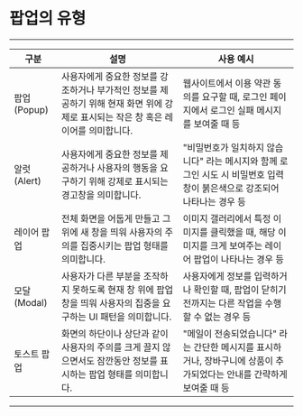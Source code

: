 # 팝업의 유형

***

| 구분            | 설명                                                                                                                                               | 사용 예시                                                                                                                                                           |
|----------------|----------------------------------------------------------------------------------------------------------------------------------------------------|--------------------------------------------------------------------------------------------------------------------------------------------------------------------|
| 팝업 (Popup)   | 사용자에게 중요한 정보를 강조하거나 부가적인 정보를 제공하기 위해 현재 화면 위에 강제로 표시되는 작은 창 혹은 레이어를 의미합니다.                | 웹사이트에서 이용 약관 동의를 요구할 때, 로그인 페이지에서 로그인 실패 메시지를 보여줄 때 등                                                                                   |
| 알럿 (Alert)   | 사용자에게 중요한 정보를 제공하거나 사용자의 행동을 요구하기 위해 강제로 표시되는 경고창을 의미합니다.                                             | "비밀번호가 일치하지 않습니다" 라는 메시지와 함께 로그인 시도 시 비밀번호 입력 창이 붉은색으로 강조되어 나타나는 경우 등                                                |
| 레이어 팝업    | 전체 화면을 어둡게 만들고 그 위에 새 창을 띄워 사용자의 주의를 집중시키는 팝업 형태를 의미합니다.                                                 | 이미지 갤러리에서 특정 이미지를 클릭했을 때, 해당 이미지를 크게 보여주는 레이어 팝업이 나타나는 경우 등                                                                      |
| 모달 (Modal)   | 사용자가 다른 부분을 조작하지 못하도록 현재 창 위에 팝업창을 띄워 사용자의 집중을 요구하는 UI 패턴을 의미합니다.                                   | 사용자에게 정보를 입력하거나 확인할 때, 팝업이 닫히기 전까지는 다른 작업을 수행할 수 없는 경우 등                                                                           |
| 토스트 팝업    | 화면의 하단이나 상단과 같이 사용자의 주의를 크게 끌지 않으면서도 잠깐동안 정보를 표시하는 팝업 형태를 의미합니다.                               | "메일이 전송되었습니다" 라는 간단한 메시지를 표시하거나, 장바구니에 상품이 추가되었다는 안내를 간략하게 보여줄 때 등                                                          |

***
